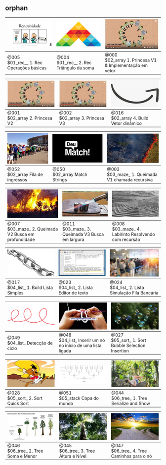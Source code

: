 
## __orphan__

[![](base/.thumb/005/Readme.jpg)](base/005/Readme.md#01_rec__-1-rec-operações-básicas-done)|[![](base/.thumb/004/Readme.jpg)](base/004/Readme.md#01_rec__-2-rec-triângulo-da-soma-done)|[![](base/.thumb/000/Readme.jpg)](base/000/Readme.md#02_array-1-princesa-v1--implementação-em-vetor-done)
-|-|-
@005<br>$01_rec__ 1. Rec Operações básicas|@004<br>$01_rec__ 2. Rec Triângulo da soma|@000<br>$02_array 1. Princesa V1 & Implementação em vetor


[![](base/.thumb/001/Readme.jpg)](base/001/Readme.md#02_array-2-princesa-v2-done)|[![](base/.thumb/002/Readme.jpg)](base/002/Readme.md#02_array-3-princesa-v3-done)|[![](base/.thumb/016/Readme.jpg)](base/016/Readme.md#02_array-4-build-vetor-dinâmico-doing)
-|-|-
@001<br>$02_array 2. Princesa V2|@002<br>$02_array 3. Princesa V3|@016<br>$02_array 4. Build Vetor dinâmico


[![](base/.thumb/052/Readme.jpg)](base/052/Readme.md#02_array-fila-de-ingressos)|[![](base/.thumb/050/Readme.jpg)](base/050/Readme.md#02_array-match-strings)|[![](base/.thumb/003/Readme.jpg)](base/003/Readme.md#03_maze_-1-queimada-v1-chamada-recursiva-done)
-|-|-
@052<br>$02_array Fila de ingressos|@050<br>$02_array Match Strings|@003<br>$03_maze_ 1. Queimada V1 chamada recursiva


[![](base/.thumb/007/Readme.jpg)](base/007/Readme.md#03_maze_-2-queimada-v2-busca-em-profundidade-doing)|[![](base/.thumb/011/Readme.jpg)](base/011/Readme.md#03_maze_-3-queimada-v3-busca-em-largura-todo)|[![](base/.thumb/008/Readme.jpg)](base/008/Readme.md#03_maze_-4-labirinto-resolvendo-com-recursão-todo)
-|-|-
@007<br>$03_maze_ 2. Queimada V2 Busca em profundidade|@011<br>$03_maze_ 3. Queimada V3 Busca em largura|@008<br>$03_maze_ 4. Labirinto Resolvendo com recursão


[![](base/.thumb/017/Readme.jpg)](base/017/Readme.md#04_list_-1-build-lista-simples-doing)|[![](base/.thumb/023/Readme.jpg)](base/023/Readme.md#04_list_-2-lista-editor-de-texto-doing)|[![](base/.thumb/024/Readme.jpg)](base/024/Readme.md#04_list_-2-lista-simulação-fila-bancária-doing)
-|-|-
@017<br>$04_list_ 1. Build Lista Simples|@023<br>$04_list_ 2. Lista Editor de texto|@024<br>$04_list_ 2. Lista Simulação Fila Bancária


[![](base/.thumb/049/Readme.jpg)](base/049/Readme.md#04_list_-detecção-de-ciclo)|[![](base/.thumb/048/Readme.jpg)](base/048/Readme.md#04_list_-inserir-um-nó-no-início-de-uma-lista-ligada)|[![](base/.thumb/027/Readme.jpg)](base/027/Readme.md#05_sort_-1-sort-bubble-selection-insertion-todo-empty)
-|-|-
@049<br>$04_list_ Detecção de ciclo|@048<br>$04_list_ Inserir um nó no início de uma lista ligada|@027<br>$05_sort_ 1. Sort Bubble Selection Insertion


[![](base/.thumb/028/Readme.jpg)](base/028/Readme.md#05_sort_-2-sort-quick-sort-todo-empty)|[![](base/.thumb/051/Readme.jpg)](base/051/Readme.md#05_stack-copa-do-mundo)|[![](base/.thumb/044/Readme.jpg)](base/044/Readme.md#06_tree_-1-tree-serialize-and-show-done)
-|-|-
@028<br>$05_sort_ 2. Sort Quick Sort|@051<br>$05_stack Copa do mundo|@044<br>$06_tree_ 1. Tree Serialize and Show


[![](base/.thumb/046/Readme.jpg)](base/046/Readme.md#06_tree_-2-tree-soma-e-menor-done)|[![](base/.thumb/045/Readme.jpg)](base/045/Readme.md#06_tree_-3-tree-altura-e-nível-done)|[![](base/.thumb/047/Readme.jpg)](base/047/Readme.md#06_tree_-4-tree-caminhos-para-o-nó-doing)
-|-|-
@046<br>$06_tree_ 2. Tree Soma e Menor|@045<br>$06_tree_ 3. Tree Altura e Nível|@047<br>$06_tree_ 4. Tree Caminhos para o nó


